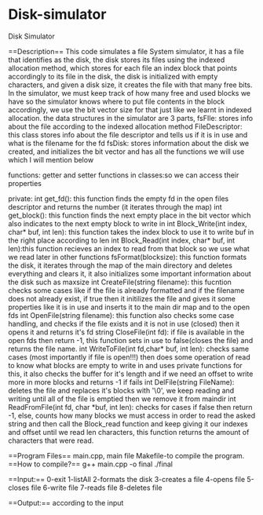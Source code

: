 # Disk-simulator
Disk Simulator


==Description==
This code simulates a file System simulator, it has a file that identifies as the disk,
the disk stores its files using the indexed allocation method, which stores for each file
an index block that points accordingly to its file in the disk, the disk is
initialized with empty characters, and given a disk size, it creates the file with that
many free bits. In the simulator, we must keep track of how many free and used blocks we have
so the simulator knows where to put file contents in the block accordingly, we use the
bit vector size for that just like we learnt in indexed allocation. the data structures
in the simulator are 3 parts, fsFIle: stores info about the file according to the indexed allocation method
FileDescriptor: this class stores info about the file descriptor and tells us if it is
in use and what is the filename for the fd
fsDisk: stores information about the disk we created, and initializes the bit vector and has all the functions
we will use which I will mention below

functions:
getter and setter functions in classes:so we can access their properties

private:
	int get_fd(): this function finds the empty fd in the open files 
descriptor and returns the number
(it iterates through the map)
	int get_block(): this function finds the next empty place in the bit
vector which also indicates to the next
empty block to write in
	int Block_Write(int index, char* buf, int len): this function
takes the index block to use it to write
buf in the right place according to len
	int Block_Read(int index, char* buf, int len):this function recieves
an index to read from that block so we
use what we read later in other functions
	fsFormat(blocksize): this function formats the disk,
it iterates through the map of the main directory and deletes everything and
clears it, it also initializes some
important information about the disk 
such as maxsize
	int CreateFile(string filename): this fucntion checks some cases like if the file is already formatted and if the filename does not already exist, if true then it initilizes the file and gives it some properties like it is in use and inserts it to the main dir map and to the open fds
	int OpenFile(string filename):
this function also checks some case handling, and checks if the file exists and it is not in use (closed) then it opens it and returns it's fd
	string CloseFile(int fd): if file is available in the open fds then return -1, this function sets in use to false(closes the file) and returns the file name.
	int WriteToFile(int fd,char* buf, int len): checks same cases (most importantly if file is open!!!) then does 
some operation of read to know what blocks are empty to write in and uses private functions for this, it also checks the buffer for it's length and if
we need an offset to write more in more
blocks and returns -1 if fails
	int DelFile(string FileName): deletes the file and replaces it's 
blocks with '\0', we keep reading and writing until all of the file is 
emptied then we remove it from maindir
	int ReadFromFile(int fd, char *buf, int len): checks for cases if false then return -1, else, counts how many blocks we must access in order to read
the asked string and then call the Block_read function and keep giving it
our indexes and offset until we read len characters, this function returns the 
amount of characters that were read.
	


==Program Files==
main.cpp, main file
Makefile-to compile the program.
==How to compile?==
g++ main.cpp -o final
./final

==Input:==
0-exit
1-listAll
2-formats the disk
3-creates a file
4-opens file
5-closes file
6-write file
7-reads file
8-deletes file

==Output:==
according to the input

